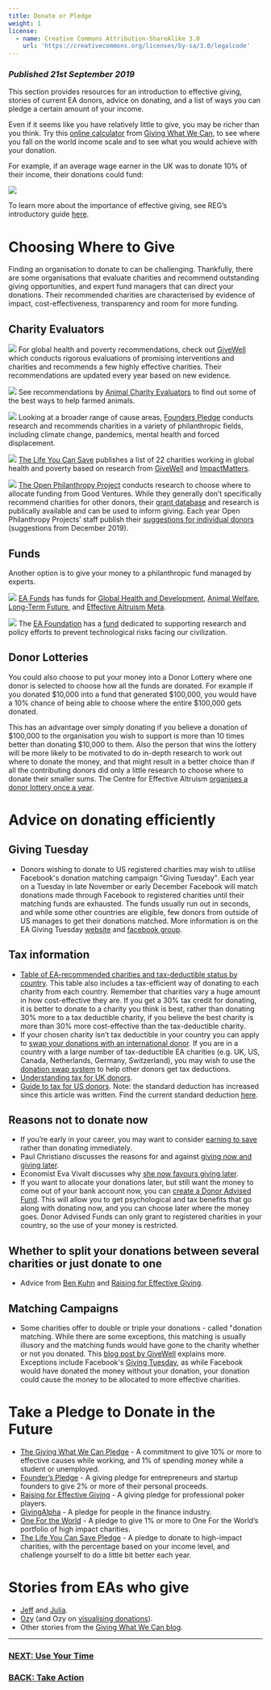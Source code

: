 ```yaml
---
title: Donate or Pledge
weight: 1
license:
  - name: Creative Commons Attribution-ShareAlike 3.0
    url: 'https://creativecommons.org/licenses/by-sa/3.0/legalcode'
---
```

### _Published 21st September 2019_

This section provides resources for an introduction to effective giving, stories of current EA donors, advice on donating, and a list of ways you can pledge a certain amount of your income. 

Even if it seems like you have relatively little to give, you may be richer than you think. Try this <a target="_blank" href="https://www.givingwhatwecan.org/get-involved/how-rich-am-i/">online calculator</a> from <a target="_blank" href="https://www.givingwhatwecan.org/">Giving What We Can</a>, to see where you fall on the world income scale and to see what you would achieve with your donation. 

For example, if an average wage earner in the UK was to donate 10% of their income, their donations could fund:

<p class="xl_image_wrapper">
<img src="/img/gwwcimpact.png" />
</p>

To learn more about the importance of effective giving, see REG’s introductory guide <a target="_blank" href="https://reg-charity.org/effective-giving-guide/part-1/">here</a>.

# Choosing Where to Give

Finding an organisation to donate to can be challenging. Thankfully, there are some organisations that evaluate charities and recommend outstanding giving opportunities, and expert fund managers that can direct your donations. Their recommended charities are characterised by evidence of impact, cost-effectiveness, transparency and room for more funding.

## Charity Evaluators

<a target="_blank" href="https://www.givewell.org/"><img class="small_image_block" src="/img/givewell-logo-.jpg" /></a>
For global health and poverty recommendations, check out <a target="_blank" href="https://www.givewell.org/">GiveWell</a> which conducts rigorous evaluations of promising interventions and charities and recommends a few highly effective charities. Their recommendations are updated every year based on new evidence. 
<br>

<a target="_blank" href="https://animalcharityevaluators.org/"><img class="small_image_block" src="/img/acelogo.png" /></a>
See recommendations by <a target="_blank" href="https://animalcharityevaluators.org/">Animal Charity Evaluators</a> to find out some of the best ways to help farmed animals. 
<br>

<a target="_blank" href="https://founderspledge.com/research"><img class="small_image_block" src="/img/founderspledge.png" /></a>
Looking at a broader range of cause areas, <a target="_blank" href="https://founderspledge.com/research">Founders Pledge</a> conducts research and recommends charities in a variety of philanthropic fields, including climate change, pandemics, mental health and forced displacement. 
<br>

<a target="_blank" href="https://www.thelifeyoucansave.org/best-charities"><img class="small_image_block" src="/img/tlycslogo.png" /></a>
<a target="_blank" href="https://www.thelifeyoucansave.org/best-charities">The Life You Can Save</a> publishes a list of 22 charities working in global health and poverty based on research from <a target="_blank" href="https://www.givewell.org/">GiveWell</a> and <a target="_blank" href="https://www.impactm.org/">ImpactMatters</a>.
<br>

<a target="_blank" href="https://www.openphilanthropy.org/"><img class="small_image_block" src="/img/openphillogo.png" /></a>
<a target="_blank" href="https://www.openphilanthropy.org/">The Open Philanthropy Project</a> conducts research to choose where to allocate funding from Good Ventures. While they generally don’t specifically recommend charities for other donors, their <a target="_blank" href="https://www.openphilanthropy.org/giving/grants">grant database</a> and research is publically available and can be used to inform giving. Each year Open Philanthropy Projects’ staff publish their <a target="_blank" href="https://www.openphilanthropy.org/blog/suggestions-individual-donors-open-philanthropy-staff-2019">suggestions for individual donors</a> (suggestions from December 2019). 
<br>

## Funds

Another option is to give your money to a philanthropic fund managed by experts. 

<a target="_blank" href="https://app.effectivealtruism.org/funds"><img class="small_image_block" src="/img/eafunds.png" /></a>
<a target="_blank" href="https://app.effectivealtruism.org/funds">EA Funds</a> has funds for <a target="_blank" href="https://app.effectivealtruism.org/funds/global-development">Global Health and Development</a>, <a target="_blank" href="https://app.effectivealtruism.org/funds/animal-welfare">Animal Welfare</a>, <a target="_blank" href="https://app.effectivealtruism.org/funds/far-future">Long-Term Future</a>, and <a target="_blank" href="https://app.effectivealtruism.org/funds/ea-community">Effective Altruism Meta</a>.
<br>

<a target="_blank" href="https://ea-foundation.org/"><img class="small_image_block" src="/img/eaflogo.png" /></a>
The <a target="_blank" href="https://ea-foundation.org/">EA Foundation</a> has a <a target="_blank" href="https://ea-foundation.org/grantmaking/">fund</a> dedicated to supporting research and policy efforts to prevent technological risks facing our civilization. 
<br>

## Donor Lotteries

You could also choose to put your money into a Donor Lottery where one donor is selected to choose how all the funds are donated. For example if you donated $10,000 into a fund that generated $100,000, you would have a 10% chance of being able to choose where the entire $100,000 gets donated. 

This has an advantage over simply donating if you believe a donation of $100,000 to the organisation you wish to support is more than 10 times better than donating $10,000 to them. Also the person that wins the lottery will be more likely to be motivated to do in-depth research to work out where to donate the money, and that might result in a better choice than if all the contributing donors did only a little research to choose where to donate their smaller sums. The Centre for Effective Altruism <a target="_blank" href="https://app.effectivealtruism.org/lotteries">organises a donor lottery once a year</a>.

# Advice on donating efficiently

## Giving Tuesday

* Donors wishing to donate to US registered charities may wish to utilise Facebook's donation matching campaign "Giving Tuesday". Each year on a Tuesday in late November or early December Facebook will match donations made through Facebook to registered charities until their matching funds are exhausted. The funds usually run out in seconds, and while some other countries are eligible, few donors from outside of US manages to get their donations matched. More information is on the EA Giving Tuesday <a target="_blank" href="https://www.eagivingtuesday.org/">website</a> and <a target="_blank" href="https://www.facebook.com/groups/eagivingtuesday/">facebook group</a>. 


## Tax information

* <a target="_blank" href="https://donationswap.eahub.org/charities/">Table of EA-recommended charities and tax-deductible status by country</a>. This table also includes a tax-efficient way of donating to each charity from each country. Remember that charities vary a huge amount in how cost-effective they are. If you get a 30% tax credit for donating, it is better to donate to a charity you think is best, rather than donating 30% more to a tax deductible charity, if you believe the best charity is more than 30% more cost-effective than the tax-deductible charity.  
* If your chosen charity isn’t tax deductible in your country you can apply to <a target="_blank" href="http://donationswap.eahub.org">swap your donations with an international donor</a>. 
  If you are in a country with a large number of tax-deductible EA charities (e.g. UK, US, Canada, Netherlands, Germany, Switzerland), you may wish to use the <a target="_blank" href="http://donationswap.eahub.org">donation swap system</a> to help other donors get tax deductions.
* <a target="_blank" href="https://forum.effectivealtruism.org/posts/tNfDWLzBMi9HnoTkE/uk-income-tax-and-donations">Understanding tax for UK donors</a>. 
* <a target="_blank" href="https://www.benkuhn.net/giving-101#be-aware-of-how-taxes-work">Guide to tax for US donors</a>. 
  Note: the standard deduction has increased since this article was written. Find the current standard deduction <a target="_blank" href="https://www.irs.gov/help/ita/how-much-is-my-standard-deduction">here</a>.  

## Reasons not to donate now

* If you’re early in your career, you may want to consider <a target="_blank" href="https://forum.effectivealtruism.org/posts/3ijnLaws7mCEogD6H/earning-to-save-give-1-save-10">earning to save</a> rather than donating immediately.
* Paul Christiano discusses the reasons for and against <a target="_blank" href="https://rationalaltruist.com/2013/03/12/giving-now-vs-later/">giving now and giving later</a>.
* Economist Eva Vivalt discusses why <a target="_blank" href="https://evavivalt.com/2019/07/give-later">she now favours giving later</a>. 
* If you want to allocate your donations later, but still want the money to come out of your bank account now, you can <a target="_blank" href="https://80000hours.org/2013/06/how-to-create-a-donor-advised-fund/">create a Donor Advised Fund</a>. This will allow you to get psychological and tax benefits that go along with donating now, and you can choose later where the money goes. Donor Advised Funds can only grant to registered charities in your country, so the use of your money is restricted.

## Whether to split your donations between several charities or just donate to one

* Advice from <a target="_blank" href="https://www.benkuhn.net/how-many-causes">Ben Kuhn</a> and <a target="_blank" href="https://reg-charity.org/to-split-or-not-to-split-part-1/">Raising for Effective Giving</a>.

## Matching Campaigns

* Some charities offer to double or triple your donations - called "donation matching. While there are some exceptions, this matching is usually illusory and the matching funds would have gone to the charity whether or not you donated. This <a target="_blank" href="https://blog.givewell.org/2011/12/15/why-you-shouldnt-let-donation-matching-affect-your-giving/">blog post by GiveWell</a> explains more. Exceptions include Facebook's <a target="_blank" href="https://www.eagivingtuesday.org/">Giving Tuesday</a>, as while Facebook would have donated the money without your donation, your donation could cause the money to be allocated to more effective charities.  

# Take a Pledge to Donate in the Future

* <a target="_blank" href="http://givingwhatwecan.org">The Giving What We Can Pledge</a> - A commitment to give 10% or more to effective causes while working, and 1% of spending money while a student or unemployed.
* <a target="_blank" href="https://founderspledge.com/">Founder’s Pledge</a> - A giving pledge for entrepreneurs and startup founders to give 2% or more of their personal proceeds.
* <a target="_blank" href="https://reg-charity.org/">Raising for Effective Giving</a> - A giving pledge for professional poker players.
* <a target="_blank" href="https://www.givingalpha.org/">GivingAlpha</a> - A pledge for people in the finance industry.
* <a target="_blank" href="https://www.1fortheworld.org/">One For the World</a> - A pledge to give 1% or more to One For the World’s portfolio of high impact charities.
* <a target="_blank" href="https://www.thelifeyoucansave.org/take-the-pledge">The Life You Can Save Pledge</a> - A pledge to donate to high-impact charities, with the percentage based on your income level, and challenge yourself to do a little bit better each year. 

# Stories from EAs who give

* <a target="_blank" href="https://www.jefftk.com/news/giving">Jeff</a> and <a target="_blank" href="http://www.givinggladly.com/2013/06/whats-it-like-to-give-half.html">Julia</a>.
* <a target="_blank" href="https://thingofthings.wordpress.com/2019/02/25/why-im-an-ea/">Ozy</a> (and Ozy on <a target="_blank" href="https://thingofthings.wordpress.com/2019/05/22/visualizing-donations/">visualising donations</a>).
* Other stories from the <a target="_blank" href="https://www.givingwhatwecan.org/blog/">Giving What We Can blog</a>.


<hr> 

### [NEXT: Use Your Time](/take_action/use-your-time/)

### [BACK: Take Action](/take_action/)
